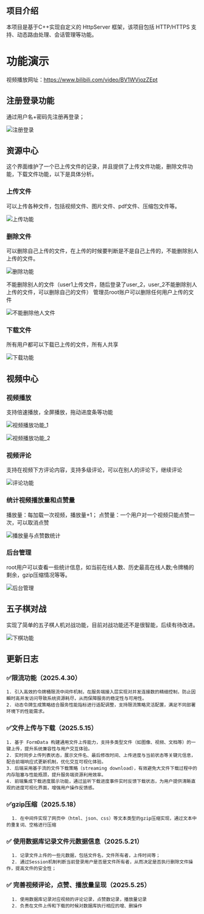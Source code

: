 

## 项目介绍
本项目是基于C++实现自定义的 HttpServer 框架，该项目包括 HTTP/HTTPS 支持、动态路由处理、会话管理等功能。

# 功能演示
视频播放网址：https://www.bilibili.com/video/BV1WVjozZEpt
## 注册登录功能
通过用户名+密码先注册再登录；

![注册登录](https://github.com/user-attachments/assets/856799ba-45d9-461f-833a-e2a9b311838c)



## 资源中心
这个界面维护了一个已上传文件的记录，并且提供了上传文件功能，删除文件功能，下载文件功能，以下是具体分析。

### 上传文件
可以上传各种文件，包括视频文件、图片文件、pdf文件、压缩包文件等。

![上传功能](https://github.com/user-attachments/assets/70144d1d-370f-40f3-94ac-459547baa43a)

### 删除文件
可以删除自己上传的文件，在上传的时候要判断是不是自己上传的，不能删除别人上传的文件。

![删除功能](https://github.com/user-attachments/assets/1089abc5-57fe-4356-a433-55a9289ccc65)

不能删除别人的文件（user1上传文件，随后登录了user_2，user_2不能删除别人上传的文件，可以删除自己的文件）
管理员root账户可以删除任何用户上传的文件

![不能删除他人文件](https://github.com/user-attachments/assets/bd0291aa-4e4c-4ab3-af50-6e2ed1d76e6d)

### 下载文件
所有用户都可以下载已上传的文件，所有人共享

![下载功能](https://github.com/user-attachments/assets/015669e9-d4df-473a-af92-66a0d55fabdd)

## 视频中心
### 视频播放
支持倍速播放，全屏播放，拖动进度条等功能

![视频播放功能_1](https://github.com/user-attachments/assets/c97986cf-4953-4b2a-a32c-7948f214843a)

![视频播放功能_2](https://github.com/user-attachments/assets/f22b92cb-a65f-4dcd-a177-413ede9a64e2)

### 视频评论
支持在视频下方评论内容，支持多级评论，可以在别人的评论下，继续评论

![评论功能](https://github.com/user-attachments/assets/64c9cbd5-18a2-41ce-a08d-214729851584)

### 统计视频播放量和点赞量
播放量：每加载一次视频，播放量+1；
点赞量：一个用户对一个视频只能点赞一次，可以取消点赞

![播放量与点赞数统计](https://github.com/user-attachments/assets/f31f024f-1f00-4c8a-9bfc-1234cc65e705)


### 后台管理
root用户可以查看一些统计信息，如当前在线人数、历史最高在线人数;令牌桶的剩余，gzip压缩情况等等。

![后台管理](https://github.com/user-attachments/assets/b82d73d9-2152-48bd-825d-5079d4aa4144)

## 五子棋对战
实现了简单的五子棋人机对战功能，目前对战功能还不是很智能，后续有待改进。

![下棋功能](https://github.com/user-attachments/assets/aeb451cc-58ed-4d21-bf8f-750b6d7a8e99)


## 更新日志
 ### ✅限流功能（2025.4.30）
    1. 引入高效的令牌桶限流中间件机制，在服务端接入层实现对并发连接数的精细控制，防止因瞬时高并发访问导致系统资源耗尽，从而保障服务的稳定性与可用性。
    2. 动态令牌生成策略结合服务性能指标进行适配调整，支持限流策略灵活配置，满足不同部署环境下的性能需求。
    
 ### ✅文件上传与下载（2025.5.15）
    1. 基于 FormData 构建通用文件上传能力，支持多类型文件（如图像、视频、文档等）的一键上传，提升系统兼容性与用户交互体验。
    2. 实时同步上传列表状态，展示文件名、最后修改时间、上传进度与当前状态等关键元信息，配合前端响应式更新机制，优化交互可视化体验。
    3. 后端采用基于流的文件下载策略（streaming download），有效避免大文件下载过程中的内存阻塞与性能瓶颈，提升服务端资源利用效率。
    4. 前端集成下载进度展示功能，通过监听下载进度事件实时反馈下载状态，为用户提供清晰直观的进度可视化界面，增强用户操作反馈感。

  ### ✅gzip压缩（2025.5.18）
      1. 在中间件实现了网页中（html、json、css）等文本类型的gzip压缩实现，通过文本中的重复词、空格进行压缩

  ### ✅ 使用数据库记录文件元数据信息（2025.5.21）
      1. 记录文件上传的一些元数据，包括文件名，文件所有者，上传时间等；
      2. 通过Session机制判断当前登录用户是否是文件所有者，从而决定是否执行删除文件操作，提高文件的安全性；
      
  ### ✅ 完善视频评论，点赞、播放量呈现（2025.5.25）
      1. 使用数据库记录对应视频的评论记录，点赞数记录，播放量记录
      2. 负责在文件上传和下载的时候对数据库执行相应的增、删操作

